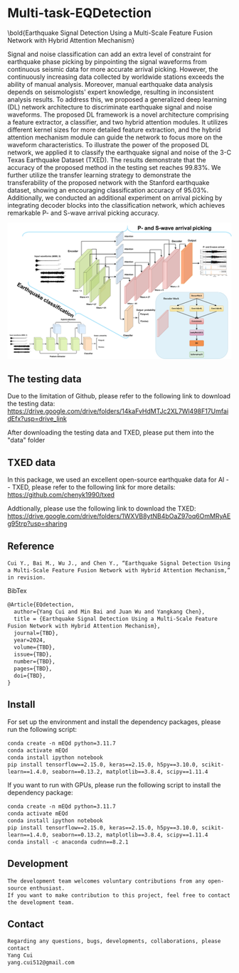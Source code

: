 # Multi-task-EQDetection
\bold{Earthquake Signal Detection Using a Multi-Scale Feature Fusion Network with Hybrid Attention Mechanism}

Signal and noise classification can add an extra level of constraint for earthquake phase picking by pinpointing the signal waveforms from continuous seismic data for more accurate arrival picking. However, the continuously increasing data collected by worldwide stations exceeds the ability of manual analysis. Moreover, manual earthquake data analysis depends on seismologists' expert knowledge, resulting in inconsistent analysis results. To address this, we proposed a generalized deep learning (DL) network architecture to discriminate earthquake signal and noise waveforms. The proposed DL framework is a novel architecture comprising a feature extractor, a classifier, and two hybrid attention modules. It utilizes different kernel sizes for more detailed feature extraction, and the hybrid attention mechanism module can guide the network to focus more on the waveform characteristics. To illustrate the power of the proposed DL network, we applied it to classify the earthquake signal and noise of the 3-C Texas Earthquake Dataset (TXED). The results demonstrate that the accuracy of the proposed method in the testing set reaches 99.83\%. We further utilize the transfer learning strategy to demonstrate the transferability of the proposed network with the Stanford earthquake dataset, showing an encouraging classification accuracy of 95.03\%. Additionally, we conducted an additional experiment on arrival picking by integrating decoder blocks into the classification network, which achieves remarkable P- and S-wave arrival picking accuracy.

![Network architecture](figs/Network.png)

## The testing data
Due to the limitation of Github, please refer to the following link to download the testing data:  https://drive.google.com/drive/folders/14kaFvHdMTJc2XL7Wl498F17UmfaidEfx?usp=drive_link

After downloading the testing data and TXED, please put them into the "data" folder

## TXED data
In this package, we used an excellent open-source earthquake data for AI -- TXED, please refer to the following link for more details: https://github.com/chenyk1990/txed 

Addtionally, please use the following link to download the TXED: https://drive.google.com/drive/folders/1WXVB8ytNB4bOaZ97oq6OmMRyAEg95trp?usp=sharing

## Reference
    Cui Y., Bai M., Wu J., and Chen Y., “Earthquake Signal Detection Using a Multi-Scale Feature Fusion Network with Hybrid Attention Mechanism,” in revision.

BibTex

    @Article{EQdetection,
      author={Yang Cui and Min Bai and Juan Wu and Yangkang Chen},
      title = {Earthquake Signal Detection Using a Multi-Scale Feature Fusion Network with Hybrid Attention Mechanism},
      journal={TBD},
      year=2024,
      volume={TBD},
      issue={TBD},
      number={TBD},
      pages={TBD},
      doi={TBD},
    }

## Install 
For set up the environment and install the dependency packages, please run the following script:
    
    conda create -n mEQd python=3.11.7
    conda activate mEQd
    conda install ipython notebook
    pip install tensorflow==2.15.0, keras==2.15.0, h5py==3.10.0, scikit-learn==1.4.0, seaborn==0.13.2, matplotlib==3.8.4, scipy==1.11.4

If you want to run with GPUs, please run the following script to install the dependency package:

    conda create -n mEQd python=3.11.7
    conda activate mEQd
    conda install ipython notebook
    pip install tensorflow==2.15.0, keras==2.15.0, h5py==3.10.0, scikit-learn==1.4.0, seaborn==0.13.2, matplotlib==3.8.4, scipy==1.11.4
    conda install -c anaconda cudnn==8.2.1

## Development

    The development team welcomes voluntary contributions from any open-source enthusiast. 
    If you want to make contribution to this project, feel free to contact the development team. 
    
## Contact

    Regarding any questions, bugs, developments, collaborations, please contact  
    Yang Cui
    yang.cui512@gmail.com

